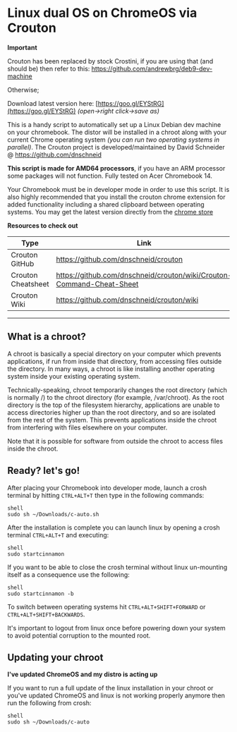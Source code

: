 
# Linux dual OS on ChromeOS via Crouton

**Important**

Crouton has been replaced by stock Crostini, if you are using that (and should be) then refer to this: https://github.com/andrewbrg/deb9-dev-machine

Otherwise;

Download latest version here: [https://goo.gl/EYStRG](https://goo.gl/EYStRG) _(open->right click->save as)_

This is a handy script to automatically set up a Linux Debian dev machine on your chromebook. The distor will be installed in a chroot along with your current Chrome operating system _(you can run two operating systems in parallel)_. The Crouton project is developed/maintained by David Schneider @ https://github.com/dnschneid  

**This script is made for AMD64 processors**, if you have an ARM processor some packages will not function. Fully tested on Acer Chromebook 14.

Your Chromebook must be in developer mode in order to use this script. It is also highly recommended that you install the crouton chrome extension for added functionality including a shared clipboard between operating systems. You may get the latest version directly from the [chrome store](https://chrome.google.com/webstore/detail/crouton-integration/gcpneefbbnfalgjniomfjknbcgkbijom)

**Resources to check out** 

| Type | Link |
| ------ | ------ |
| Crouton GitHub | https://github.com/dnschneid/crouton |
| Crouton Cheatsheet | https://github.com/dnschneid/crouton/wiki/Crouton-Command-Cheat-Sheet |
| Crouton Wiki | https://github.com/dnschneid/crouton/wiki |
  
***

## What is a chroot?

A chroot is basically a special directory on your computer which prevents applications, if run from inside that directory, from accessing files outside the directory. In many ways, a chroot is like installing another operating system inside your existing operating system.

Technically-speaking, chroot temporarily changes the root directory (which is normally /) to the chroot directory (for example, /var/chroot). As the root directory is the top of the filesystem hierarchy, applications are unable to access directories higher up than the root directory, and so are isolated from the rest of the system. This prevents applications inside the chroot from interfering with files elsewhere on your computer.

Note that it is possible for software from outside the chroot to access files inside the chroot.
  
## Ready? let's go!

After placing your Chromebook into developer mode, launch a crosh terminal by hitting `CTRL+ALT+T` then type in the following commands:

```shell
shell  
sudo sh ~/Downloads/c-auto.sh
```

After the installation is complete you can launch linux by opening a crosh terminal `CTRL+ALT+T` and executing:

```shell
shell  
sudo startcinnamon
```

If you want to be able to close the crosh terminal without linux un-mounting itself as a consequence use the following:

```shell
shell
sudo startcinnamon -b
```

To switch between operating systems hit `CTRL+ALT+SHIFT+FORWARD` or `CTRL+ALT+SHIFT+BACKWARDS`.

It's important to logout from linux once before powering down your system to avoid potential corruption to the mounted root.

## Updating your chroot

**I've updated ChromeOS and my distro is acting up**

If you want to run a full update of the linux installation in your chroot or you've updated ChromeOS and linux is not working properly anymore then run the following from crosh:

```shell
shell
sudo sh ~/Downloads/c-auto
```
